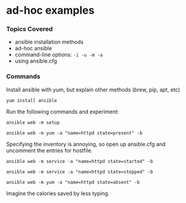 # ad-hoc examples

### Topics Covered

* ansible installation methods
* ad-hoc ansible
* command-line options: ```-i -u -m -a```
* using ansible.cfg


### Commands

Install ansible with yum, but explain other methods (brew, pip, apt, etc)

	yum install ansible

Run the following commands and experiment:

	ansible web -m setup

	ansible web -m yum -a "name=httpd state=present" -b

Specifying the inventory is annoying, so open up ansible.cfg and uncomment the entries for hostfile.

	ansible web -m service -a "name=httpd state=started" -b

	ansible web -m service -a "name=httpd state=stopped" -b

	ansible web -m yum -a "name=httpd state=absent" -b


Imagine the calories saved by less typing.
